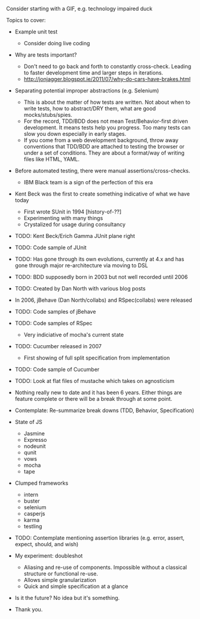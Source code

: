 Consider starting with a GIF, e.g. technology impaired duck

Topics to cover:

- Example unit test
  - Consider doing live coding

- Why are tests important?
  - Don't need to go back and forth to constantly cross-check. Leading to faster development time and larger steps in iterations.
  - http://jonjagger.blogspot.ie/2011/07/why-do-cars-have-brakes.html

- Separating potential improper abstractions (e.g. Selenium)
  - This is about the matter of how tests are written. Not about when to write tests, how to abstract/DRY them, what are good mocks/stubs/spies.
  - For the record, TDD/BDD does not mean Test/Behavior-first driven development. It means tests help you progress. Too many tests can slow you down especially in early stages.
  - If you come from a web development background, throw away conventions that TDD/BDD are attached to testing the browser or under a set of conditions. They are about a format/way of writing files like HTML, YAML.

- Before automated testing, there were manual assertions/cross-checks.
  - IBM Black team is a sign of the perfection of this era

- Kent Beck was the first to create something indicative of what we have today
  - First wrote SUnit in 1994 [history-of-??]
  - Experimenting with many things
  - Crystalized for usage during consultancy

- TODO: Kent Beck/Erich Gamma JUnit plane right
- TODO: Code sample of JUnit
- TODO: Has gone through its own evolutions, currently at 4.x and has gone through major re-architecture via moving to DSL

- TODO: BDD supposedly born in 2003 but not well recorded until 2006
- TODO: Created by Dan North with various blog posts
- In 2006, jBehave (Dan North/collabs) and RSpec(collabs) were released

- TODO: Code samples of jBehave
- TODO: Code samples of RSpec
  - Very indiciative of mocha's current state

- TODO: Cucumber released in 2007
  - First showing of full split specification from implementation

- TODO: Code sample of Cucumber

- TODO: Look at flat files of mustache which takes on agnosticism

- Nothing really new to date and it has been 6 years. Either things are feature complete or there will be a break through at some point.

- Contemplate: Re-summarize break downs (TDD, Behavior, Specification)

- State of JS
  - Jasmine
  - Expresso
  - nodeunit
  - qunit
  - vows
  - mocha
  - tape

- Clumped frameworks
  - intern
  - buster
  - selenium
  - casperjs
  - karma
  - testling

- TODO: Contemplate mentioning assertion libraries (e.g. error, assert, expect, should, and wish)

- My experiment: doubleshot
  - Aliasing and re-use of components. Impossible without a classical structure or functional re-use.
  - Allows simple granularization
  - Quick and simple specification at a glance

- Is it the future? No idea but it's something.

- Thank you.